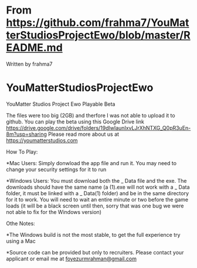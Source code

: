 # From https://github.com/frahma7/YouMatterStudiosProjectEwo/blob/master/README.md
Written by frahma7

# YouMatterStudiosProjectEwo
YouMatter Studios Project Ewo Playable Beta

The files were too big (2GB) and therfore I was not able to upload it to github. You can play the beta using this Google Drive link https://drive.google.com/drive/folders/19dlwIaunIxvLJrXhNTXG_Q0pR3uEn-8m?usp=sharing 
Please read more about us at https://youmatterstudios.com 

How To Play:

*Mac Users: Simply donwload the app file and run it. You may need to change your security settings for it to run 

*Windows Users: You must download both the _ Data file and the exe. The downloads should have the same name (a (1).exe will not work with a _ Data folder, it must be linked with a _ Data(1) folder) and be in the same directory for it to work. You will need to wait an entire minute or two before the game loads (it will be a black screen until then, sorry that was one bug we were not able to fix for the Windows version)

Othe Notes:

*The Windows build is not the most stable, to get the full experience try using a Mac

*Source code can be provided but only to recruiters. Please contact your applicant or email me at foyezurmrahman@gmail.com
